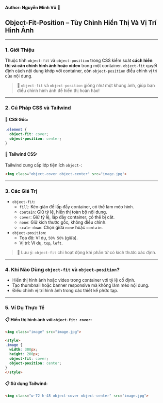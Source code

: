 **Author: Nguyễn Minh Vũ 📘**

## Object-Fit-Position – Tùy Chỉnh Hiển Thị Và Vị Trí Hình Ảnh

---

### 1. **Giới Thiệu**

Thuộc tính `object-fit` và `object-position` trong CSS kiểm soát **cách hiển thị và căn chỉnh hình ảnh hoặc video** trong một container. `object-fit` quyết định cách nội dung khớp với container, còn `object-position` điều chỉnh vị trí của nội dung.

> 🎨 `object-fit` và `object-position` giống như một khung ảnh, giúp bạn điều chỉnh hình ảnh để hiển thị hoàn hảo!

---

### 2. **Cú Pháp CSS và Tailwind**

#### 📌 CSS Gốc:

```css
.element {
  object-fit: cover;
  object-position: center;
}
```

#### 📌 Tailwind CSS:

Tailwind cung cấp lớp tiện ích `object-`:

```html
<img class="object-cover object-center" src="image.jpg">
```

---

### 3. **Các Giá Trị**

- `object-fit`:
  - `fill`: Kéo giãn để lấp đầy container, có thể làm méo hình.
  - `contain`: Giữ tỷ lệ, hiển thị toàn bộ nội dung.
  - `cover`: Giữ tỷ lệ, lấp đầy container, có thể bị cắt.
  - `none`: Giữ kích thước gốc, không điều chỉnh.
  - `scale-down`: Chọn giữa `none` hoặc `contain`.
- `object-position`:
  - Tọa độ: Ví dụ, `50% 50%` (giữa).
  - Vị trí: Ví dụ, `top`, `left`.

> 🧠 Lưu ý: `object-fit` chỉ hoạt động khi phần tử có kích thước xác định.

---

### 4. **Khi Nào Dùng `object-fit` và `object-position`?**

- Hiển thị hình ảnh hoặc video trong container với tỷ lệ cố định.
- Tạo thumbnail hoặc banner responsive mà không làm méo nội dung.
- Điều chỉnh vị trí hình ảnh trong các thiết kế phức tạp.

---

### 5. **Ví Dụ Thực Tế**

#### 📋 Hiển thị hình ảnh với `object-fit: cover`:

```html
<img class="image" src="image.jpg">

<style>
.image {
  width: 300px;
  height: 200px;
  object-fit: cover;
  object-position: center;
}
</style>
```

#### 📋 Sử dụng Tailwind:

```html
<img class="w-72 h-48 object-cover object-center" src="image.jpg">
```